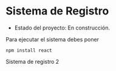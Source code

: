 <h1> Sistema de Registro</h1>

- Estado del proyecto: En construcción.

Para ejecutar el sistema debes poner

```npm install react```

Sistema de registro 2
